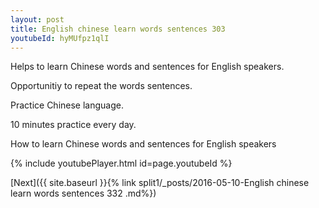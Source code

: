 ```yaml
---
layout: post
title: English chinese learn words sentences 303 
youtubeId: hyMUfpz1qlI
---
```

 
 
Helps to learn Chinese words and sentences for English speakers.

Opportunitiy to repeat the words sentences. 

Practice Chinese language. 
 
10 minutes practice every day. 
 
How to learn Chinese words and sentences for English speakers 
 
{% include youtubePlayer.html id=page.youtubeId %}
 
 
[Next]({{ site.baseurl }}{% link  split1/_posts/2016-05-10-English chinese learn words sentences 332 .md%})
 
